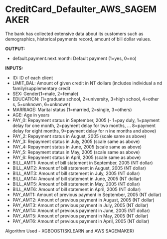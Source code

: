 # CreditCard_Defaulter_AWS_SAGEMAKER
The bank has collected extensive data about its customers such as demographics, historical payments record, amount of bill dollar values.

<b>OUTPUT:</b><br>
- default.payment.next.month: Default payment (1=yes, 0=no)<br>

<b>INPUTS:</b><br>
- ID: ID of each client
- LIMIT_BAL: Amount of given credit in NT dollars (includes individual a
nd family/supplementary credit
- SEX: Gender(1=male, 2=female)
- EDUCATION: (1=graduate school, 2=university, 3=high school, 4=other
s, 5=unknown, 6=unknown)
- MARRIAGE: Marital status (1=married, 2=single, 3=others)
- AGE: Age in years
- PAY_0: Repayment status in September, 2005 (-
1=pay duly, 1=payment delay for one month, 2=payment delay for two
months, ... 8=payment delay for eight months, 9=payment delay for n
ine months and above)
- PAY_2: Repayment status in August, 2005 (scale same as above)
- PAY_3: Repayment status in July, 2005 (scale same as above)
- PAY_4: Repayment status in June, 2005 (scale same as above)
- PAY_5: Repayment status in May, 2005 (scale same as above)
- PAY_6: Repayment status in April, 2005 (scale same as above)
- BILL_AMT1: Amount of bill statement in September, 2005 (NT dollar)
- BILL_AMT2: Amount of bill statement in August, 2005 (NT dollar)
- BILL_AMT3: Amount of bill statement in July, 2005 (NT dollar)
- BILL_AMT4: Amount of bill statement in June, 2005 (NT dollar)
- BILL_AMT5: Amount of bill statement in May, 2005 (NT dollar)
- BILL_AMT6: Amount of bill statement in April, 2005 (NT dollar)
- PAY_AMT1: Amount of previous payment in September, 2005 (NT dollar)
- PAY_AMT2: Amount of previous payment in August, 2005 (NT dollar)
- PAY_AMT3: Amount of previous payment in July, 2005 (NT dollar)
- PAY_AMT4: Amount of previous payment in June, 2005 (NT dollar)
- PAY_AMT5: Amount of previous payment in May, 2005 (NT dollar)
- PAY_AMT6: Amount of previous payment in April, 2005 (NT dollar)

Algorithm Used - XGBOOST(SKLEARN and AWS SAGEMAKER)

